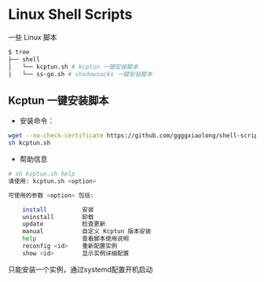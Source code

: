 # Linux Shell Scripts

一些 Linux 脚本

```sh
$ tree
├── shell
│   └── kcptun.sh # kcptun 一键安装脚本
|   └── ss-go.sh # shadowsocks 一键安装脚本
```

## Kcptun 一键安装脚本

* 安装命令：

```sh
wget --no-check-certificate https://github.com/ggggxiaolong/shell-scripts/raw/master/shell/kcptun.sh
sh kcptun.sh
```

* 帮助信息

```sh
# sh kcptun.sh help
请使用: kcptun.sh <option>

可使用的参数 <option> 包括:

    install          安装
    uninstall        卸载
    update           检查更新
    manual           自定义 Kcptun 版本安装
    help             查看脚本使用说明
    reconfig <id>    重新配置实例
    show <id>        显示实例详细配置
```

只能安装一个实例，通过systemd配置开机启动
